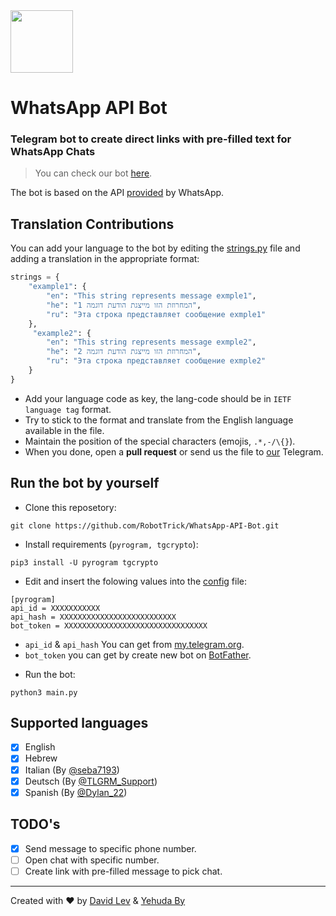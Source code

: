 <img src="https://img.icons8.com/ios/50/000000/whatsapp.png" width="100" height="100">

# WhatsApp API Bot

### Telegram bot to create direct links with pre-filled text for WhatsApp Chats

> You can check our bot [here](https://t.me/WhatsAppAPIbot).

The bot is based on the API [provided](https://faq.whatsapp.com/general/chats/how-to-use-click-to-chat/) by WhatsApp.

## Translation Contributions
You can add your language to the bot by editing the [strings.py](/strings.py) file and adding a translation in the appropriate format:
```python
strings = {
    "example1": {
        "en": "This string represents message exmple1",
        "he": "המחרוזת הזו מייצגת הודעת דוגמה 1",
        "ru": "Эта строка представляет сообщение exmple1"
    },
     "example2": {
        "en": "This string represents message exmple2",
        "he": "המחרוזת הזו מייצגת הודעת דוגמה 2",
        "ru": "Эта строка представляет сообщение exmple2"
    }
}
```
- Add your language code as key, the lang-code should be in `IETF language tag` format.
- Try to stick to the format and translate from the English language available in the file.
- Maintain the position of the special characters (emojis, `.*,-/\{}`).
- When you done, open a __pull request__ or send us the file to [our](https://t.me/RobotTrickSupport) Telegram.



## Run the bot by yourself

- Clone this reposetory:
```
git clone https://github.com/RobotTrick/WhatsApp-API-Bot.git
```
- Install requirements (``pyrogram, tgcrypto``):
```
pip3 install -U pyrogram tgcrypto
```
- Edit and insert the folowing values into the [config](/config.ini) file:
```
[pyrogram]
api_id = XXXXXXXXXXX
api_hash = XXXXXXXXXXXXXXXXXXXXXXXXXX
bot_token = XXXXXXXXXXXXXXXXXXXXXXXXXXXXXXXX
```
* ``api_id`` & ``api_hash`` You can get from [my.telegram.org](https://my.telegram.org).
* ``bot_token`` you can get by create new bot on [BotFather](https://t.me/BotFather).
- Run the bot:
```
python3 main.py
```

## Supported languages
- [x] English
- [x] Hebrew
- [x] Italian (By [@seba7193](https://t.me/SebaBio))
- [x] Deutsch (By [@TLGRM_Support](https://t.me/TLGRM_Support))
- [x] Spanish (By [@Dylan_22](https://t.me/Dylan_22))

## TODO's
- [x] Send message to specific phone number.
- [ ] Open chat with specific number.
- [ ] Create link with pre-filled message to pick chat.
---
Created with ❤️ by [David Lev](https://t.me/davidlev) & [Yehuda By](https://yeudaby.com)
